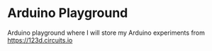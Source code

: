 # Arduino Playground
Arduino playground where I will store my Arduino experiments from https://123d.circuits.io
